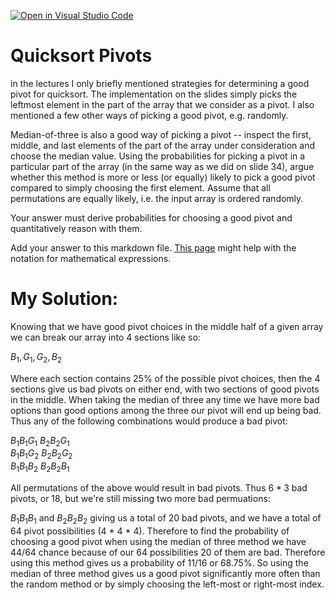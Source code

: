 [![Open in Visual Studio Code](https://classroom.github.com/assets/open-in-vscode-718a45dd9cf7e7f842a935f5ebbe5719a5e09af4491e668f4dbf3b35d5cca122.svg)](https://classroom.github.com/online_ide?assignment_repo_id=13173292&assignment_repo_type=AssignmentRepo)
# Quicksort Pivots

in the lectures I only briefly mentioned strategies for determining a good pivot
for quicksort. The implementation on the slides simply picks the leftmost
element in the part of the array that we consider as a pivot. I also mentioned a
few other ways of picking a good pivot, e.g. randomly.

Median-of-three is also a good way of picking a pivot -- inspect the first,
middle, and last elements of the part of the array under consideration and
choose the median value. Using the probabilities for picking a pivot in a
particular part of the array (in the same way as we did on slide 34), argue
whether this method is more or less (or equally) likely to pick a good pivot
compared to simply choosing the first element. Assume that all permutations are
equally likely, i.e. the input array is ordered randomly.

Your answer must derive probabilities for choosing a good pivot and
quantitatively reason with them.

Add your answer to this markdown file. [This
page](https://docs.github.com/en/get-started/writing-on-github/working-with-advanced-formatting/writing-mathematical-expressions)
might help with the notation for mathematical expressions.

# My Solution:

Knowing that we have good pivot choices in the middle half of a given array we can break our array into 4 sections like so:

$B_1, G_1, G_2, B_2$

Where each section contains 25% of the possible pivot choices, then the 4 sections give us bad pivots on either end, with 
two sections of good pivots in the middle. When taking the median of three any time we have more bad options than good options 
among the three our pivot will end up being bad. Thus any of the following combinations would produce a bad pivot:


$B_1 B_1 G_1$  $B_2 B_2 G_1$ \
$B_1 B_1 G_2$  $B_2 B_2 G_2$ \
$B_1 B_1 B_2$  $B_2 B_2 B_1$ 

All permutations of the above would result in bad pivots. Thus $6*3$ bad pivots, or $18$, but we're still missing two more bad permuations:

$B_1 B_1 B_1$ and $B_2 B_2 B_2$ giving us a total of 20 bad pivots, and we have a total of 64 pivot possibilities (4 * 4 * 4). Therefore to find
the probability of choosing a good pivot when using the median of three method we have $44/64$ chance because of our $64$ possibilities $20$ of them 
are bad. Therefore using this method gives us a probability of $11/16$ or $68.75$%. So using the median of three method gives us a good pivot significantly
more often than the random method or by simply choosing the left-most or right-most index. 



